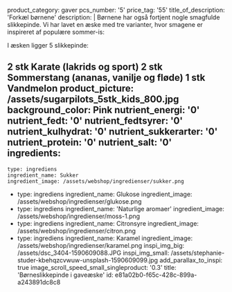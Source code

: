 product_category: gaver
pcs_number: '5'
price_tag: '55'
title_of_description: 'Forkæl børnene'
description: |
  Børnene har også fortjent nogle smagfulde slikkepinde. Vi har lavet en æske med tre varianter, hvor smagene er inspireret af populære sommer-is:
  
  I æsken ligger 5 slikkepinde:
  
  2 stk Karate (lakrids og sport)
  2 stk Sommerstang (ananas, vanilje og fløde)
  1 stk Vandmelon
product_picture: /assets/sugarpilots_5stk_kids_800.jpg
background_color: Pink
nutrient_energi: '0'
nutrient_fedt: '0'
nutrient_fedtsyrer: '0'
nutrient_kulhydrat: '0'
nutrient_sukkerarter: '0'
nutrient_protein: '0'
nutrient_salt: '0'
ingredients:
  -
    type: ingrediens
    ingredient_name: Sukker
    ingredient_image: /assets/webshop/ingredienser/sukker.png
  -
    type: ingrediens
    ingredient_name: Glukose
    ingredient_image: /assets/webshop/ingredienser/glukose.png
  -
    type: ingrediens
    ingredient_name: 'Naturlige aromaer'
    ingredient_image: /assets/webshop/ingredienser/moss-1.png
  -
    type: ingrediens
    ingredient_name: Citronsyre
    ingredient_image: /assets/webshop/ingredienser/citron.png
  -
    type: ingrediens
    ingredient_name: Karamel
    ingredient_image: /assets/webshop/ingredienser/karamel.png
inspi_img_big: /assets/dsc_3404-1590609088.JPG
inspi_img_small: /assets/stephanie-studer-kbehqzcvwuw-unsplash-1590609099.jpg
add_parallax_to_inspi: true
image_scroll_speed_small_singleproduct: '0.3'
title: 'Børneslikkepinde i gaveæske'
id: e81a02b0-f65c-428c-899a-a243891dc8c8
